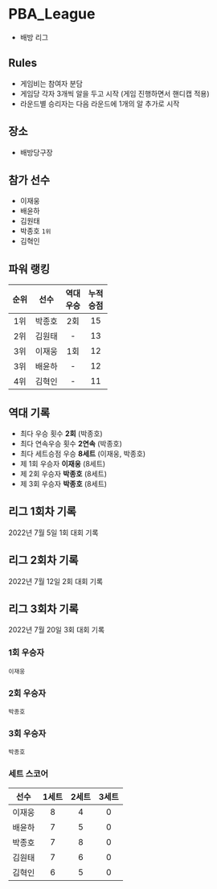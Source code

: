 # PBA_League
- 배방 리그

## Rules
- 게임비는 참여자 분담
- 게임당 각자 3개씩 알을 두고 시작 (게임 진행하면서 핸디캡 적용)
- 라운드별 승리자는 다음 라운드에 1개의 알 추가로 시작

## 장소
- 배방당구장

## 참가 선수
- 이재웅 
- 배윤하
- 김원태
- 박종호 `1위`
- 김혁인

## 파워 랭킹
| 순위 | 선수 | 역대<br/>우승 | 누적<br/>승점 | 
|:--:|:--:|:--:|:--:|
| 1위 | 박종호 | 2회 | 15 | 
| 2위 | 김원태 |  -  | 13 | 
| 3위 | 이재웅 | 1회 | 12 | 
| 3위 | 배윤하 |  -  | 12 |
| 4위 | 김혁인 |  -  | 11 |

## 역대 기록
- 최다 우승 횟수 **2회** (박종호)
- 최다 연속우승 횟수 **2연속** (박종호)
- 최다 세트승점 우승 **8세트** (이재웅, 박종호)
- 제 1회 우승자 **이재웅** (8세트)
- 제 2회 우승자 **박종호** (8세트)
- 제 3회 우승자 **박종호** (8세트)

## 리그 1회차 기록
2022년 7월 5일 1회 대회 기록

## 리그 2회차 기록
2022년 7월 12일 2회 대회 기록

## 리그 3회차 기록
2022년 7월 20일 3회 대회 기록

### 1회 우승자
`이재웅`

### 2회 우승자
`박종호`

### 3회 우승자
`박종호`

### 세트 스코어
| 선수 | 1세트 | 2세트 | 3세트 | 
|:--:|:--:|:--:|:--:|
| 이재웅 | 8 | 4 | 0 |
| 배윤하 | 7 | 5 | 0 |
| 박종호 | 7 | 8 | 0 |
| 김원태 | 7 | 6 | 0 |
| 김혁인 | 6 | 5 | 0 |
 
